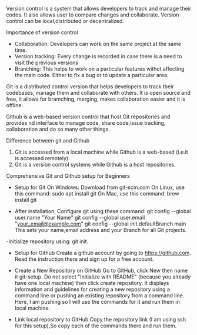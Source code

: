 Version control is a system that allows developers to track and manage their codes. It also allows user to compare changes and collaborate. Version control  can be local,distributed or decentralized.

Importance of version control
 - Collaboration: Developers can work on the same project at the same time.
 - Version tracking: Every change is recorded in case there is a need to visit the previous versions
 - Branching: This helps to work on a particular features withot affecting the main code. Either to fix a bug or to update a particular area.

 Git is a distributed control version that helps developers to track their codebases, manage them and collaborate with others. It is open source and free, it allows for bramching, merging, makes collaboration easier and it is offline.

Github is a web-based version control that host Git repositories and provides nd interface to manage code, share code,issue tracking, collaboration and do so many other things.


Difference between git and Github
1. Git is  accessed from a local machine while Github is a web-based (i.e.it is accessed remotely).
2. Git is a version control systems while Github is a host repositories.

Comprehensive Git and Github setup for Beginners
- Setup for Git
On Windows: Download from git-scm.com
On Linux, use this command: sudo apt install git
On Mac, use this command: brew install git

- After installation, Configure git using these command:
git config --global user.name "Your Name"
git config --global user.email "your_email@example.com"
git config --global init.defaultBranch main 
This sets your name,email address and your Branch for all Git projects.

-Initialize repository using: git init.


- Setup for Github 
Create a github account by going to https://github.com.
Read the instruction there and sign up for a free account.

- Create a New Repository on GitHub
Go to GitHub, click New then name it git-setup.
Do not select "Initialize with README" (because you already have one local machine) then click create repository.
It displays information and guidelines for creating a new repository using a command line or pushing an existing repository from a command line. 
Here, I am pushing so I will use the commands for it and run them in local machine.

-  Link local repository to GitHub
Copy the repository link (I am using ssh for this setup),So copy each of the commands there and run them.

